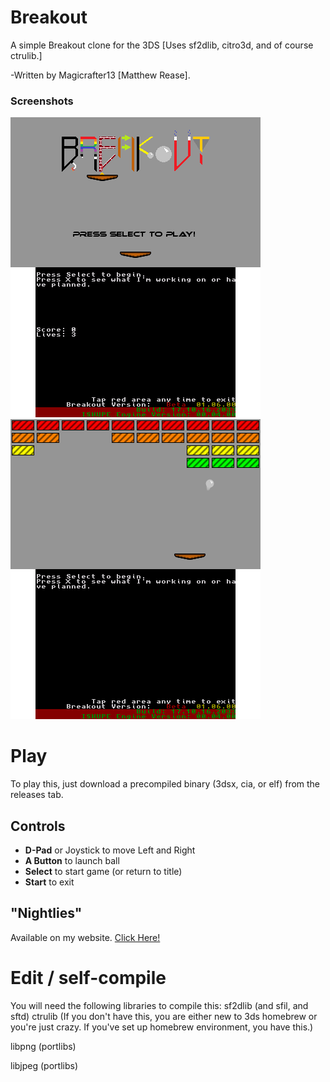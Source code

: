 # Breakout
A simple Breakout clone for the 3DS [Uses sf2dlib, citro3d, and of course ctrulib.]

-Written by Magicrafter13 [Matthew Rease].

### Screenshots

![Screenshot1](/BreakoutLeft.png) ![Screenshot2](/BreakoutRight.png)


# Play
To play this, just download a precompiled binary (3dsx, cia, or elf) from the releases tab.

## Controls
* __D-Pad__ or Joystick to move Left and Right
* __A Button__ to launch ball
* __Select__ to start game (or return to title)
* __Start__ to exit

## "Nightlies"
Available on my website. [Click Here!](http://oldforgeinn.ddns.net/Games/?game=Breakout#download)

# Edit / self-compile
You will need the following libraries to compile this:
sf2dlib (and sfil, and sftd)
ctrulib (If you don't have this, you are either new to 3ds homebrew or you're just crazy.
    If you've set up homebrew environment, you have this.)

libpng (portlibs)

libjpeg (portlibs)
